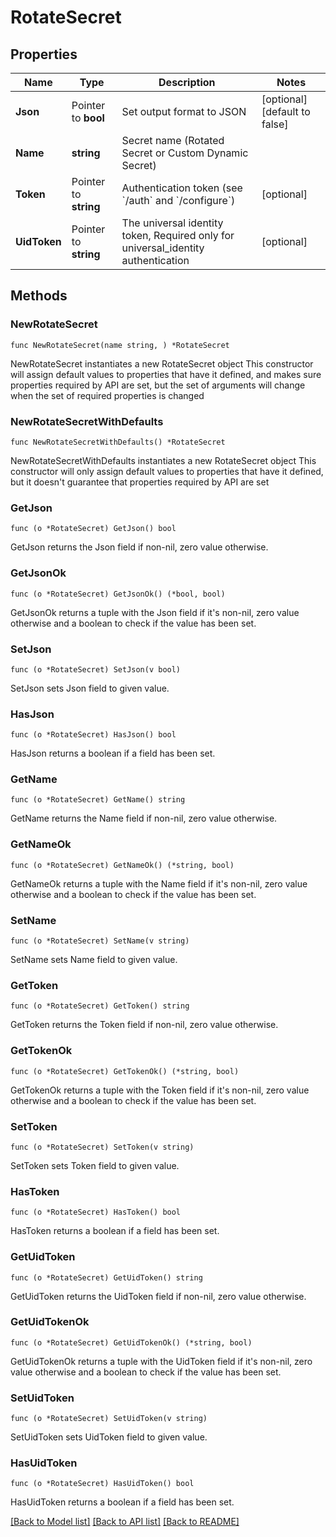 # RotateSecret

## Properties

Name | Type | Description | Notes
------------ | ------------- | ------------- | -------------
**Json** | Pointer to **bool** | Set output format to JSON | [optional] [default to false]
**Name** | **string** | Secret name (Rotated Secret or Custom Dynamic Secret) | 
**Token** | Pointer to **string** | Authentication token (see &#x60;/auth&#x60; and &#x60;/configure&#x60;) | [optional] 
**UidToken** | Pointer to **string** | The universal identity token, Required only for universal_identity authentication | [optional] 

## Methods

### NewRotateSecret

`func NewRotateSecret(name string, ) *RotateSecret`

NewRotateSecret instantiates a new RotateSecret object
This constructor will assign default values to properties that have it defined,
and makes sure properties required by API are set, but the set of arguments
will change when the set of required properties is changed

### NewRotateSecretWithDefaults

`func NewRotateSecretWithDefaults() *RotateSecret`

NewRotateSecretWithDefaults instantiates a new RotateSecret object
This constructor will only assign default values to properties that have it defined,
but it doesn't guarantee that properties required by API are set

### GetJson

`func (o *RotateSecret) GetJson() bool`

GetJson returns the Json field if non-nil, zero value otherwise.

### GetJsonOk

`func (o *RotateSecret) GetJsonOk() (*bool, bool)`

GetJsonOk returns a tuple with the Json field if it's non-nil, zero value otherwise
and a boolean to check if the value has been set.

### SetJson

`func (o *RotateSecret) SetJson(v bool)`

SetJson sets Json field to given value.

### HasJson

`func (o *RotateSecret) HasJson() bool`

HasJson returns a boolean if a field has been set.

### GetName

`func (o *RotateSecret) GetName() string`

GetName returns the Name field if non-nil, zero value otherwise.

### GetNameOk

`func (o *RotateSecret) GetNameOk() (*string, bool)`

GetNameOk returns a tuple with the Name field if it's non-nil, zero value otherwise
and a boolean to check if the value has been set.

### SetName

`func (o *RotateSecret) SetName(v string)`

SetName sets Name field to given value.


### GetToken

`func (o *RotateSecret) GetToken() string`

GetToken returns the Token field if non-nil, zero value otherwise.

### GetTokenOk

`func (o *RotateSecret) GetTokenOk() (*string, bool)`

GetTokenOk returns a tuple with the Token field if it's non-nil, zero value otherwise
and a boolean to check if the value has been set.

### SetToken

`func (o *RotateSecret) SetToken(v string)`

SetToken sets Token field to given value.

### HasToken

`func (o *RotateSecret) HasToken() bool`

HasToken returns a boolean if a field has been set.

### GetUidToken

`func (o *RotateSecret) GetUidToken() string`

GetUidToken returns the UidToken field if non-nil, zero value otherwise.

### GetUidTokenOk

`func (o *RotateSecret) GetUidTokenOk() (*string, bool)`

GetUidTokenOk returns a tuple with the UidToken field if it's non-nil, zero value otherwise
and a boolean to check if the value has been set.

### SetUidToken

`func (o *RotateSecret) SetUidToken(v string)`

SetUidToken sets UidToken field to given value.

### HasUidToken

`func (o *RotateSecret) HasUidToken() bool`

HasUidToken returns a boolean if a field has been set.


[[Back to Model list]](../README.md#documentation-for-models) [[Back to API list]](../README.md#documentation-for-api-endpoints) [[Back to README]](../README.md)


